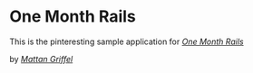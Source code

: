 # One Month Rails

This is the pinteresting sample application for [*One Month Rails*](http://onemonthrails.com)

by [*Mattan Griffel*](http://mattangriffel.com)
